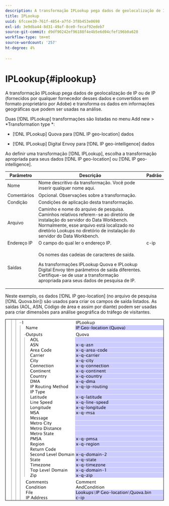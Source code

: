 ```yaml
---
description: A transformação IPLookup pega dados de geolocalização de IP ou de IP (fornecidos por qualquer fornecedor desses dados e convertidos em formato proprietário por Adobe) e transforma os dados em informações geográficas que podem ser usadas na análise.
title: IPLookup
uuid: 6fccee39-761f-4854-a7fd-3f8b453e0698
exl-id: 3e9dba44-8d31-49af-8ce0-fecaf92edeb7
source-git-commit: d9df90242ef96188f4e4b5e6d04cfef196b0a628
workflow-type: tm+mt
source-wordcount: '257'
ht-degree: 4%

---
```


# IPLookup{#iplookup}

A transformação IPLookup pega dados de geolocalização de IP ou de IP (fornecidos por qualquer fornecedor desses dados e convertidos em formato proprietário por Adobe) e transforma os dados em informações geográficas que podem ser usadas na análise.

Duas [!DNL IPLookup] transformações são listadas no menu Add new > *Transformation type *:

* [!DNL IPLookup] Quova para  [!DNL IP geo-location] dados

* [!DNL IPLookup] Digital Envoy para  [!DNL IP geo-intelligence] dados

Ao definir uma transformação [!DNL IPLookup], escolha a transformação apropriada para seus dados [!DNL IP geo-location] ou [!DNL IP geo-intelligence].

<table id="table_C438A30AB5E64160A5C486D6887B1D7E"> 
 <thead> 
  <tr> 
   <th colname="col1" class="entry"> Parâmetro </th> 
   <th colname="col2" class="entry"> Descrição </th> 
   <th colname="col3" class="entry"> Padrão </th> 
  </tr> 
 </thead>
 <tbody> 
  <tr> 
   <td colname="col1"> Nome </td> 
   <td colname="col2"> Nome descritivo da transformação. Você pode inserir qualquer nome aqui. </td> 
   <td colname="col3"> </td> 
  </tr> 
  <tr> 
   <td colname="col1"> Comentários </td> 
   <td colname="col2"> Opcional. Observações sobre a transformação. </td> 
   <td colname="col3"> </td> 
  </tr> 
  <tr> 
   <td colname="col1"> Condição </td> 
   <td colname="col2"> Condições de aplicação desta transformação. </td> 
   <td colname="col3"> </td> 
  </tr> 
  <tr> 
   <td colname="col1"> Arquivo </td> 
   <td colname="col2"> Caminho e nome do arquivo de pesquisa. Caminhos relativos referem-se ao diretório de instalação do servidor do Data Workbench. Normalmente, esse arquivo está localizado no diretório Lookups no diretório de instalação do servidor do Data Workbench. </td> 
   <td colname="col3"> </td> 
  </tr> 
  <tr> 
   <td colname="col1"> Endereço IP </td> 
   <td colname="col2"> O campo do qual ler o endereço IP. </td> 
   <td colname="col3"> c-ip </td> 
  </tr> 
  <tr> 
   <td colname="col1"> Saídas </td> 
   <td colname="col2"> <p>Os nomes das cadeias de caracteres de saída. </p> <p> As transformações <span class="wintitle"> IPLookup</span> Quova e <span class="wintitle"> IPLookup</span> Digital Envoy têm parâmetros de saída diferentes. Certifique-se de usar a transformação apropriada para seus dados de pesquisa de IP. </p> </td> 
   <td colname="col3"> </td> 
  </tr> 
 </tbody> 
</table>

Neste exemplo, os dados [!DNL IP geo-location] (no arquivo de pesquisa [!DNL Quova.bin]) são usados para criar os campos de saída listados. As saídas (AOL, ASN, Código de área e assim por diante) podem ser usadas para criar dimensões para análise geográfica do tráfego de visitantes.

![](assets/cfg_TransformationType_IPLookup.png)
